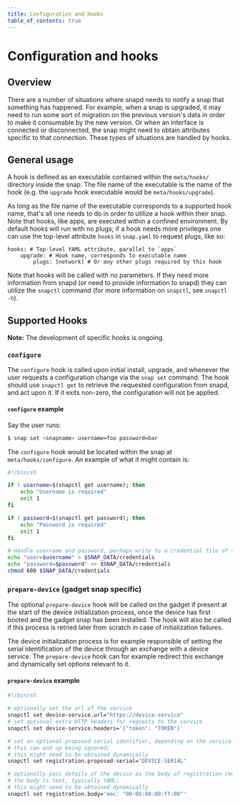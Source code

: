 ```yaml
---
title: Configuration and Hooks
table_of_contents: true
---
```


# Configuration and hooks

## Overview

There are a number of situations where snapd needs to notify a snap that
something has happened. For example, when a snap is upgraded, it may need to run
some sort of migration on the previous version's data in order to make it
consumable by the new version. Or when an interface is connected or
disconnected, the snap might need to obtain attributes specific to that
connection. These types of situations are handled by hooks.

## General usage

A hook is defined as an executable contained within the `meta/hooks/` directory
inside the snap. The file name of the executable is the name of the hook (e.g.
the `upgrade` hook executable would be `meta/hooks/upgrade`).

As long as the file name of the executable corresponds to a supported hook name,
that's all one needs to do in order to utilize a hook within their snap. Note
that hooks, like apps, are executed within a confined environment. By default
hooks will run with no plugs; if a hook needs more privileges one can use the
top-level attribute `hooks` in `snap.yaml` to request plugs, like so:

    hooks: # Top-level YAML attribute, parallel to `apps`
        upgrade: # Hook name, corresponds to executable name
            plugs: [network] # Or any other plugs required by this hook

Note that hooks will be called with no parameters. If they need more information
from snapd (or need to provide information to snapd) they can utilize the
`snapctl` command (for more information on `snapctl`, see `snapctl -h`).


## Supported Hooks

**Note:** The development of specific hooks is ongoing.


### `configure`

The `configure` hook is called upon initial install, upgrade, and whenever the user requests a configuration change via the `snap set` command. The hook should use `snapctl get` to retrieve the requested configuration from snapd, and act upon it. If it exits non-zero, the configuration will not be applied.


#### `configure` example

Say the user runs:

```bash
$ snap set <snapname> username=foo password=bar
```

The `configure` hook would be located within the snap at `meta/hooks/configure`.
An example of what it might contain is:

```bash
#!/bin/sh

if ! username=$(snapctl get username); then
    echo "Username is required"
    exit 1
fi

if ! password=$(snapctl get password); then
    echo "Password is required"
    exit 1
fi

# Handle username and password, perhaps write to a credential file of some sort.
echo "user=$username" > $SNAP_DATA/credentials
echo "password=$password" >> $SNAP_DATA/credentials
chmod 600 $SNAP_DATA/credentials
```

### `prepare-device` (gadget snap specific)

The optional `prepare-device` hook will be called on the gadget if
present at the start of the device initialization process, once the
device has first booted and the gadget snap has been installed. The
hook will also be called if this process is retried later from scratch
in case of initialization failures.

The device initialization process is for example responsible of
setting the serial identification of the device through an exchange
with a device service. The `prepare-device` hook can for example
redirect this exchange and dynamically set options relevant to it.

#### `prepare-device` example

```bash
#!/bin/sh

# optionally set the url of the service
snapctl set device-service.url="https://device-service"
# set optional extra HTTP headers for requests to the service
snapctl set device-service.headers='{"token": "TOKEN"}'

# set an optional proposed serial identifier, depending on the service
# this can end up being ignored;
# this might need to be obtained dynamically
snapctl set registration.proposed-serial="DEVICE-SERIAL"

# optionally pass details of the device as the body of registration request,
# the body is text, typically YAML;
# this might need to be obtained dynamically
snapctl set registration.body='mac: "00:00:00:00:ff:00"'

```
